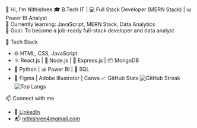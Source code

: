 👋 Hi, I'm Nithishree
🎓 B.Tech IT | 💻 Full Stack Developer (MERN Stack) | 📊 Power BI Analyst  
🌱 Currently learning: JavaScript, MERN Stack, Data Analytics  
🎯 Goal: To become a job-ready full-stack developer and data analyst

🚀 Tech Stack
- 🌐 HTML, CSS, JavaScript
- ⚛️ React.js | 🧠 Node.js | 🧩 Express.js | 📦 MongoDB
- 🐍 Python | 📊 Power BI | 🧮 SQL
- 🎨 Figma | Adobe Illustrator | Canva
 📈 GitHub Stats
![GitHub Streak](https://github-readme-streak-stats.herokuapp.com?user=nithishreemd)
![Top Langs](https://github-readme-stats.vercel.app/api/top-langs/?username=nithishreemd&layout=compact)

📫 Connect with me
- 💼 [LinkedIn](https://www.linkedin.com/in/nithishreemaheshwaran)
- 📬 nithishree4@gmail.com

